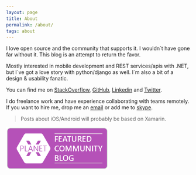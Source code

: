 ```yaml
---
layout: page
title: About
permalink: /about/
tags: about
---
```

I love open source and the community that supports it. I wouldn´t have gone far without it. This blog is an attempt to return the favor.
  
Mostly interested in mobile development and REST services/apis with .NET, but I´ve got a love story with python/django as well. 
I´m also a bit of a design & usability fanatic. 

You can find me on [StackOverflow](https://stackoverflow.com/users/1850606/xleon), [GitHub](https://github.com/xleon/), [Linkedin](https://www.linkedin.com/in/diegoponcedeleon/) and [Twitter](https://twitter.com/diegoxleon).

I do freelance work and have experience collaborating with teams remotely. If you want to hire me, drop me an [email](mailto:malandro@gmailcom) or add me to [skype](skype:diegoxleon?userinfo).

> Posts about iOS/Android will probably be based on Xamarin.

[<img src="/images/about/planetxamarin.png" alt="Xamarin Planet" width="280">](https://www.planetxamarin.com/)

